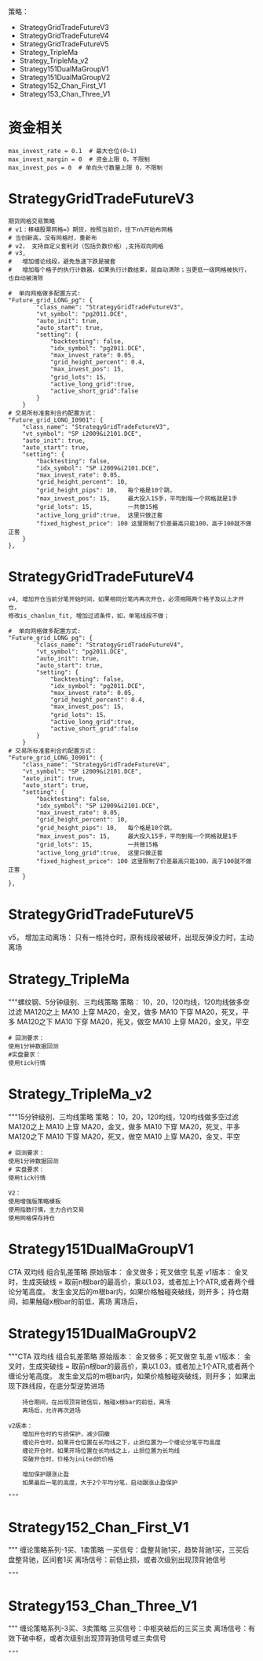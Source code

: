策略：
- StrategyGridTradeFutureV3
- StrategyGridTradeFutureV4
- StrategyGridTradeFutureV5
- Strategy_TripleMa
- Strategy_TripleMa_v2
- Strategy151DualMaGroupV1
- Strategy151DualMaGroupV2
- Strategy152_Chan_First_V1
- Strategy153_Chan_Three_V1

# 资金相关
    max_invest_rate = 0.1  # 最大仓位(0~1)
    max_invest_margin = 0  # 资金上限 0，不限制
    max_invest_pos = 0  # 单向头寸数量上限 0，不限制

# StrategyGridTradeFutureV3
    期货网格交易策略
    # v1：移植股票网格=》期货，按照当前价，往下n%开始布网格
    # 当创新高，没有网格时，重新布
    # v2， 支持自定义套利对（包括负数价格）,支持双向网格
    # v3,
    #   增加缠论线段，避免急速下跌是被套
    #   增加每个格子的执行计数器，如果执行计数结束，就自动清除；当更低一级网格被执行，也自动被清除

    #  单向网格做多配置方式:
    "Future_grid_LONG_pg": {
            "class_name": "StrategyGridTradeFutureV3",
            "vt_symbol": "pg2011.DCE",
            "auto_init": true,
            "auto_start": true,
            "setting": {
                "backtesting": false,
                "idx_symbol": "pg2011.DCE",
                "max_invest_rate": 0.05,
                "grid_height_percent": 0.4,
                "max_invest_pos": 15,
                "grid_lots": 15，
                "active_long_grid":true,
                "active_short_grid":false
            }
        }
    # 交易所标准套利合约配置方式：
    "Future_grid_LONG_I0901": {
        "class_name": "StrategyGridTradeFutureV3",
        "vt_symbol": "SP i2009&i2101.DCE",
        "auto_init": true,
        "auto_start": true,
        "setting": {
            "backtesting": false,
            "idx_symbol": "SP i2009&i2101.DCE",
            "max_invest_rate": 0.05,
            "grid_height_percent": 10,
            "grid_height_pips": 10,   每个格是10个跳，
            "max_invest_pos": 15,     最大投入15手，平均到每一个网格就是1手
            "grid_lots": 15,          一共做15格
            "active_long_grid":true,  这里只做正套
            "fixed_highest_price": 100 这里限制了价差最高只能100，高于100就不做正套
        }
    },

# StrategyGridTradeFutureV4
    v4, 增加开仓当前分笔开始时间，如果相同分笔内再次开仓，必须相隔两个格子及以上才开仓，
    修改is_chanlun_fit, 增加过滤条件，如，单笔线段不做；

    #  单向网格做多配置方式:
    "Future_grid_LONG_pg": {
            "class_name": "StrategyGridTradeFutureV4",
            "vt_symbol": "pg2011.DCE",
            "auto_init": true,
            "auto_start": true,
            "setting": {
                "backtesting": false,
                "idx_symbol": "pg2011.DCE",
                "max_invest_rate": 0.05,
                "grid_height_percent": 0.4,
                "max_invest_pos": 15,
                "grid_lots": 15，
                "active_long_grid":true,
                "active_short_grid":false
            }
        }
    # 交易所标准套利合约配置方式：
    "Future_grid_LONG_I0901": {
        "class_name": "StrategyGridTradeFutureV4",
        "vt_symbol": "SP i2009&i2101.DCE",
        "auto_init": true,
        "auto_start": true,
        "setting": {
            "backtesting": false,
            "idx_symbol": "SP i2009&i2101.DCE",
            "max_invest_rate": 0.05,
            "grid_height_percent": 10,
            "grid_height_pips": 10,   每个格是10个跳，
            "max_invest_pos": 15,     最大投入15手，平均到每一个网格就是1手
            "grid_lots": 15,          一共做15格
            "active_long_grid":true,  这里只做正套
            "fixed_highest_price": 100 这里限制了价差最高只能100，高于100就不做正套
        }
    },
# StrategyGridTradeFutureV5
  v5， 增加主动离场： 只有一格持仓时，原有线段被破坏，出现反弹没力时，主动离场
# Strategy_TripleMa
 """螺纹钢、5分钟级别、三均线策略
    策略：
    10，20，120均线，120均线做多空过滤
    MA120之上
        MA10 上穿 MA20，金叉，做多
        MA10 下穿 MA20，死叉，平多
    MA120之下
        MA10 下穿 MA20，死叉，做空
        MA10 上穿 MA20，金叉，平空

    # 回测要求：
    使用1分钟数据回测
    #实盘要求：
    使用tick行情
# Strategy_TripleMa_v2
"""15分钟级别、三均线策略
    策略：
    10，20，120均线，120均线做多空过滤
    MA120之上
        MA10 上穿 MA20，金叉，做多
        MA10 下穿 MA20，死叉，平多
    MA120之下
        MA10 下穿 MA20，死叉，做空
        MA10 上穿 MA20，金叉，平空

    # 回测要求：
    使用1分钟数据回测
    # 实盘要求：
    使用tick行情

    V2：
    使用增强版策略模板
    使用指数行情，主力合约交易
    使用网格保存持仓
# Strategy151DualMaGroupV1
CTA 双均线 组合轧差策略
    原始版本：
        金叉做多；死叉做空
        轧差
    v1版本：
        金叉时，生成突破线 = 取前n根bar的最高价，乘以1.03，或者加上1个ATR,或者两个缠论分笔高度。
        发生金叉后的m根bar内，如果价格触碰突破线，则开多；
        持仓期间，如果触碰x根bar的前低，离场
        离场后，
# Strategy151DualMaGroupV2
 """CTA 双均线 组合轧差策略
    原始版本：
        金叉做多；死叉做空
        轧差
    v1版本：
        金叉时，生成突破线 = 取前n根bar的最高价，乘以1.03，或者加上1个ATR,或者两个缠论分笔高度。
        发生金叉后的m根bar内，如果价格触碰突破线，则开多；
        如果出现下跌线段，在底分型逆势进场

        持仓期间，在出现顶背驰信后，触碰x根bar的前低，离场
        离场后，允许再次进场

    v2版本：
        增加开仓时的亏损保护，减少回撤
        缠论开仓时，如果开仓位置在长均线之下，止损位置为一个缠论分笔平均高度
        缠论开仓时，如果开场位置在长均线之上，止损位置为长均线
        突破开仓时，价格为inited的价格

        增加保护跟涨止盈
        如果最后一笔的高度，大于2个平均分笔，启动跟涨止盈保护

    """
# Strategy152_Chan_First_V1
"""
    缠论策略系列-1买、1卖策略
    一买信号：盘整背驰1买，趋势背驰1买，三买后盘整背驰，区间套1买
    离场信号：前低止损，或者次级别出现顶背驰信号

    """
# Strategy153_Chan_Three_V1
 """
    缠论策略系列-3买、3卖策略
    三买信号：中枢突破后的三买三卖
    离场信号：有效下破中枢，或者次级别出现顶背驰信号或三卖信号

    """
